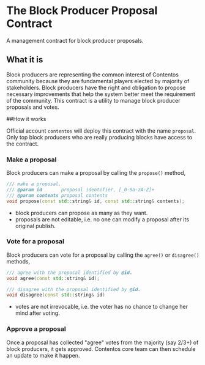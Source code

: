 # The Block Producer Proposal Contract

A management contract for block producer proposals.

## What it is

Block producers are representing the common interest of Contentos community because they are fundamental players elected by majority of stakeholders. Block producers have the right and obligation to propose necessary improvements that help the system better meet the requirement of the community. This contract is a utility to manage block producer proposals and votes.

##How it works

Official account `contentos` will deploy this contract with the name `proposal`. Only top block producers who are really producing blocks have access to the contract. 

### Make a proposal

Block producers can make a proposal by calling the `propose()` method,

```c++
/// make a proposal.
/// @param id       proposal identifier, [_0-9a-zA-Z]+
/// @param contents proposal contents 
void propose(const std::string& id, const std::string& contents);
```

- block producers can propose as many as they want.
- proposals are not editable, i.e. no one can modify a proposal after its original publish.

### Vote for a proposal

Block producers can vote for a proposal by calling the `agree()` or `disagree()` methods,

```c++
/// agree with the proposal identified by @id.
void agree(const std::string& id);

/// disagree with the proposal identified by @id.
void disagree(const std::string& id)
```

- votes are not irrevocable, i.e. the voter has no chance to change her mind after voting.

### Approve a proposal

Once a proposal has collected "agree" votes from the majority (say 2/3+) of block producers, it gets approved. Contentos core team can then schedule an update to make it happen.  

